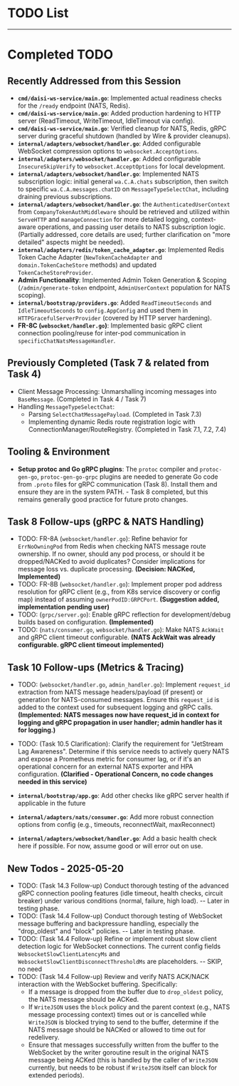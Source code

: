 # TODO List

--- 

# Completed TODO

## Recently Addressed from this Session
- **`cmd/daisi-ws-service/main.go`**: Implemented actual readiness checks for the `/ready` endpoint (NATS, Redis).
- **`cmd/daisi-ws-service/main.go`**: Added production hardening to HTTP server (ReadTimeout, WriteTimeout, IdleTimeout via config).
- **`cmd/daisi-ws-service/main.go`**: Verified cleanup for NATS, Redis, gRPC server during graceful shutdown (handled by Wire & provider cleanups).
- **`internal/adapters/websocket/handler.go`**: Added configurable WebSocket compression options to `websocket.AcceptOptions`.
- **`internal/adapters/websocket/handler.go`**: Added configurable `InsecureSkipVerify` to `websocket.AcceptOptions` for local development.
- **`internal/adapters/websocket/handler.go`**: Implemented NATS subscription logic: initial general `wa.C.A.chats` subscription, then switch to specific `wa.C.A.messages.chatID` on `MessageTypeSelectChat`, including draining previous subscriptions.
- **`internal/adapters/websocket/handler.go`**: the `AuthenticatedUserContext` from `CompanyTokenAuthMiddleware` should be retrieved and utilized within `ServeHTTP` and `manageConnection` for more detailed logging, context-aware operations, and passing user details to NATS subscription logic. (Partially addressed, core details are used; further clarification on "more detailed" aspects might be needed).
- **`internal/adapters/redis/token_cache_adapter.go`**: Implemented Redis Token Cache Adapter (`NewTokenCacheAdapter` and `domain.TokenCacheStore` methods) and updated `TokenCacheStoreProvider`.
- **Admin Functionality**: Implemented Admin Token Generation & Scoping (`/admin/generate-token` endpoint, `AdminUserContext` population for NATS scoping).
- **`internal/bootstrap/providers.go`**: Added `ReadTimeoutSeconds` and `IdleTimeoutSeconds` to `config.AppConfig` and used them in `HTTPGracefulServerProvider` (covered by HTTP server hardening).
- **FR-8C (`websocket/handler.go`)**: Implemented basic gRPC client connection pooling/reuse for inter-pod communication in `specificChatNatsMessageHandler`.

## Previously Completed (Task 7 & related from Task 4)
- Client Message Processing: Unmarshalling incoming messages into `BaseMessage`. (Completed in Task 4 / Task 7)
- Handling `MessageTypeSelectChat`:
    - Parsing `SelectChatMessagePayload`. (Completed in Task 7.3)
    - Implementing dynamic Redis route registration logic with ConnectionManager/RouteRegistry. (Completed in Task 7.1, 7.2, 7.4)

## Tooling & Environment
- **Setup protoc and Go gRPC plugins**: The `protoc` compiler and `protoc-gen-go`, `protoc-gen-go-grpc` plugins are needed to generate Go code from `.proto` files for gRPC communication (Task 8). Install them and ensure they are in the system PATH. - Task 8 completed, but this remains generally good practice for future proto changes.

## Task 8 Follow-ups (gRPC & NATS Handling)
- TODO: FR-8A (`websocket/handler.go`): Refine behavior for `ErrNoOwningPod` from Redis when checking NATS message route ownership. If no owner, should any pod process, or should it be dropped/NACKed to avoid duplicates? Consider implications for message loss vs. duplicate processing. **(Decision: NACKed, Implemented)**
- TODO: FR-8B (`websocket/handler.go`): Implement proper pod address resolution for gRPC client (e.g., from K8s service discovery or config map) instead of assuming `ownerPodID:GRPCPort`. **(Suggestion added, implementation pending user)**
- TODO: (`grpc/server.go`): Enable gRPC reflection for development/debug builds based on configuration. **(Implemented)**
- TODO: (`nats/consumer.go`, `websocket/handler.go`): Make NATS `AckWait` and gRPC client timeout configurable. **(NATS AckWait was already configurable. gRPC client timeout implemented)**

## Task 10 Follow-ups (Metrics & Tracing)
- TODO: (`websocket/handler.go`, `admin_handler.go`): Implement `request_id` extraction from NATS message headers/payload (if present) or generation for NATS-consumed messages. Ensure this `request_id` is added to the context used for subsequent logging and gRPC calls. **(Implemented: NATS messages now have request_id in context for logging and gRPC propagation in user handler; admin handler has it for logging.)**
- TODO: (Task 10.5 Clarification): Clarify the requirement for "JetStream Lag Awareness". Determine if this service needs to actively query NATS and expose a Prometheus metric for consumer lag, or if it's an operational concern for an external NATS exporter and HPA configuration. **(Clarified - Operational Concern, no code changes needed in this service)**

- **`internal/bootstrap/app.go`**: Add other checks like gRPC server health if applicable in the future
- **`internal/adapters/nats/consumer.go`**: Add more robust connection options from config (e.g., timeouts, reconnectWait, maxReconnect)
- **`internal/adapters/websocket/handler.go`**: Add a basic health check here if possible. For now, assume good or will error out on use.

## New Todos - 2025-05-20

- TODO: (Task 14.3 Follow-up) Conduct thorough testing of the advanced gRPC connection pooling features (idle timeout, health checks, circuit breaker) under various conditions (normal, failure, high load). -- Later in testing phase.
- TODO: (Task 14.4 Follow-up) Conduct thorough testing of WebSocket message buffering and backpressure handling, especially the "drop_oldest" and "block" policies. -- Later in testing phase.
- TODO: (Task 14.4 Follow-up) Refine or implement robust slow client detection logic for WebSocket connections. The current config fields `WebsocketSlowClientLatencyMs` and `WebsocketSlowClientDisconnectThresholdMs` are placeholders. -- SKIP, no need
- TODO: (Task 14.4 Follow-up) Review and verify NATS ACK/NACK interaction with the WebSocket buffering. Specifically:
    - If a message is dropped from the buffer due to `drop_oldest` policy, the NATS message should be ACKed.
    - If `WriteJSON` uses the `block` policy and the parent context (e.g., NATS message processing context) times out or is cancelled while `WriteJSON` is blocked trying to send to the buffer, determine if the NATS message should be NACKed or allowed to time out for redelivery.
    - Ensure that messages successfully written from the buffer to the WebSocket by the writer goroutine result in the original NATS message being ACKed (this is handled by the caller of `WriteJSON` currently, but needs to be robust if `WriteJSON` itself can block for extended periods).

